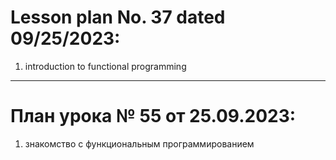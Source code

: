 # Lesson plan No. 37 dated 09/25/2023:

1. introduction to functional programming


_________________________________________________

# План урока № 55 от 25.09.2023:

1. знакомство с функциональным программированием

